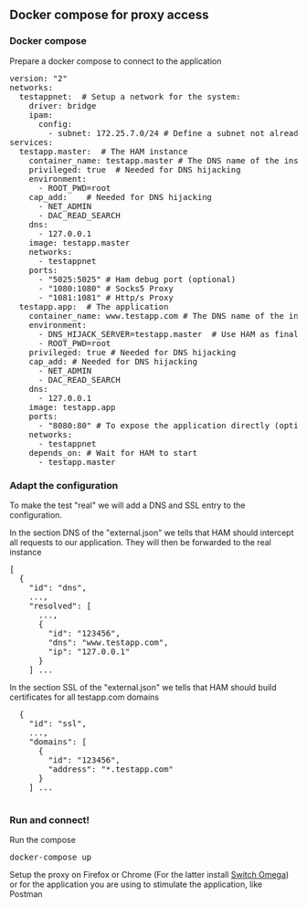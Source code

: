 
## Docker compose for proxy access<a id="dockerproxy"></a>

### Docker compose<a id="dockerproxy_composer"></a>

Prepare a docker compose to connect to the application

<pre>
version: "2"
networks:
  testappnet:  # Setup a network for the system:
    driver: bridge
    ipam:
      config:
        - subnet: 172.25.7.0/24 # Define a subnet not already used
services:
  testapp.master:  # The HAM instance
    container_name: testapp.master # The DNS name of the instance
    privileged: true  # Needed for DNS hijacking
    environment:
      - ROOT_PWD=root
    cap_add:    # Needed for DNS hijacking
      - NET_ADMIN
      - DAC_READ_SEARCH
    dns:
      - 127.0.0.1
    image: testapp.master
    networks:
      - testappnet
    ports:
      - "5025:5025" # Ham debug port (optional)
      - "1080:1080" # Socks5 Proxy
      - "1081:1081" # Http/s Proxy
  testapp.app:  # The application
    container_name: www.testapp.com # The DNS name of the instance
    environment:
      - DNS_HIJACK_SERVER=testapp.master  # Use HAM as final DNS server
      - ROOT_PWD=root
    privileged: true # Needed for DNS hijacking
    cap_add: # Needed for DNS hijacking
      - NET_ADMIN
      - DAC_READ_SEARCH
    dns:  
      - 127.0.0.1
    image: testapp.app
    ports:
      - "8080:80" # To expose the application directly (optional)
    networks:
      - testappnet
    depends_on: # Wait for HAM to start
      - testapp.master
</pre>

### Adapt the configuration<a id="dockerproxy_setupconfig"></a>

To make the test "real" we will add a DNS and SSL entry to
the configuration.

In the section DNS of the "external.json" we tells that HAM should
intercept all requests to our application. They will then
be forwarded to the real instance

<pre>
[
  {
    "id": "dns",
    ...,
    "resolved": [
      ...,
      {
        "id": "123456",
        "dns": "www.testapp.com",
        "ip": "127.0.0.1"
      }
    ] ...
</pre>

In the section SSL of the "external.json" we tells that HAM should
build certificates for all testapp.com domains

<pre>
  {
    "id": "ssl",
    ...,
    "domains": [
      {
        "id": "123456",
        "address": "*.testapp.com"
      }
    ] ...

</pre>

### Run and connect!<a id="dockerproxy_run"></a>

Run the compose

<pre>
docker-compose up
</pre>

Setup the proxy on Firefox or Chrome (For the latter install [Switch Omega](https://chrome.google.com/webstore/detail/proxy-switchyomega/padekgcemlokbadohgkifijomclgjgif))
or for the application you are using to stimulate the application, like Postman
